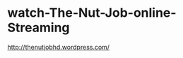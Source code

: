 watch-The-Nut-Job-online-Streaming
==================================

http://thenutjobhd.wordpress.com/
